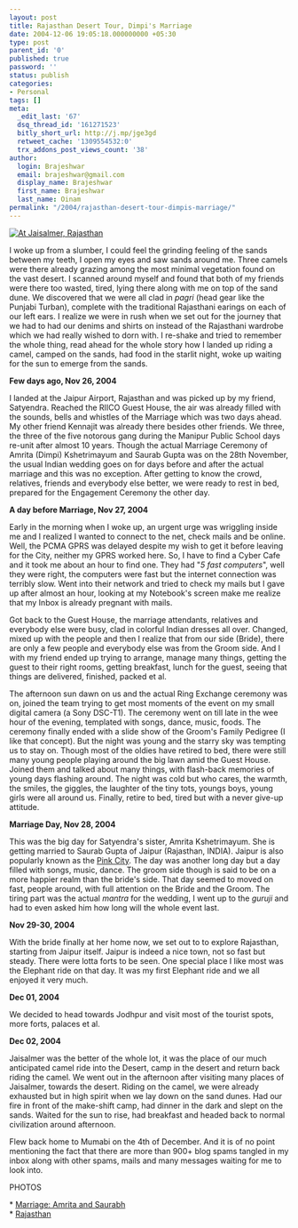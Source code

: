 ```yaml
---
layout: post
title: Rajasthan Desert Tour, Dimpi's Marriage
date: 2004-12-06 19:05:18.000000000 +05:30
type: post
parent_id: '0'
published: true
password: ''
status: publish
categories:
- Personal
tags: []
meta:
  _edit_last: '67'
  dsq_thread_id: '161271523'
  bitly_short_url: http://j.mp/jge3gd
  retweet_cache: '1309554532:0'
  trx_addons_post_views_count: '38'
author:
  login: Brajeshwar
  email: brajeshwar@gmail.com
  display_name: Brajeshwar
  first_name: Brajeshwar
  last_name: Oinam
permalink: "/2004/rajasthan-desert-tour-dimpis-marriage/"
---
```

<p><a href="http://www.flickr.com/photos/brajeshwar/113600899/" title="At Jaisalmer, Rajasthan"><img src="{{ site.baseurl }}/assets/2004/12/113600899_aa056ace7d_o.jpg" alt="At Jaisalmer, Rajasthan" /></a></p>
<p>I woke up from a slumber, I could feel the grinding feeling of the sands between my teeth, I open my eyes and saw sands around me. Three camels were there already grazing among the most minimal vegetation found on the vast desert. I scanned around myself and found that both of my friends were there too wasted, tired, lying there along with me on top of the sand dune. We discovered that we were all clad in <em>pagri</em> (head gear like the Punjabi Turban), complete with the traditional Rajasthani earings on each of our left ears. I realize we were in rush when we set out for the journey that we had to had our denims and shirts on instead of the Rajasthani wardrobe which we had really wished to dorn with. I re-shake and tried to remember the whole thing, read ahead for the whole story how I landed up riding a camel, camped on the sands, had food in the starlit night, woke up waiting for the sun to emerge from the sands.</p>
<p><strong>Few days ago, Nov 26, 2004</strong></p>
<p>I landed at the Jaipur Airport, Rajasthan and was picked up by my friend, Satyendra. Reached the RIICO Guest House, the air was already filled with the sounds, bells and whistles of the Marriage which was two days ahead. My other friend Kennajit was already there besides other friends. We three, the three of the five notorous gang during the Manipur Public School days re-unit after almost 10 years. Though the actual Marriage Ceremony of Amrita (Dimpi) Kshetrimayum and Saurab Gupta was on the 28th November, the usual Indian wedding goes on for days before and after the actual marriage and this was no exception. After getting to know the crowd, relatives, friends and everybody else better, we were ready to rest in bed, prepared for the Engagement Ceremony the other day.</p>
<p><strong>A day before Marriage, Nov 27, 2004</strong></p>
<p>Early in the morning when I woke up, an urgent urge was wriggling inside me and I realized I wanted to connect to the net, check mails and be online. Well, the PCMA GPRS was delayed despite my wish to get it before leaving for the City, neither my GPRS worked here. So, I have to find a Cyber Cafe and it took me about an hour to find one. They had "<em>5 fast computers</em>", well they were right, the computers were fast but the internet connection was terribly slow. Went into their network and tried to check my mails but I gave up after almost an hour, looking at my Notebook's screen make me realize that my Inbox is already pregnant with mails.</p>
<p>Got back to the Guest House, the marriage attendants, relatives and everybody else were busy, clad in colorful Indian dresses all over. Changed, mixed up with the people and then I realize that from our side (Bride), there are only a few people and everybody else was from the Groom side. And I with my friend ended up trying to arrange, manage many things, getting the guest to their right rooms, getting breakfast, lunch for the guest, seeing that things are delivered, finished, packed et al.</p>
<p>The afternoon sun dawn on us and the actual Ring Exchange ceremony was on, joined the team trying to get most moments of the event on my small digital camera (a Sony DSC-T1). The ceremony went on till late in the wee hour of the evening, templated with songs, dance, music, foods. The ceremony finally ended with a slide show of the Groom's Family Pedigree (I like that concept). But the night was young and the starry sky was tempting us to stay on. Though most of the oldies have retired to bed, there were still many young people playing around the big lawn amid the Guest House. Joined them and talked about many things, with flash-back memories of young days flashing around. The night was cold but who cares, the warmth, the smiles, the giggles, the laughter of the tiny tots, youngs boys, young girls were all around us. Finally, retire to bed, tired but with a never give-up attitude.</p>
<p><strong>Marriage Day, Nov 28, 2004</strong></p>
<p>This was the big day for Satyendra's sister, Amrita Kshetrimayum. She is getting married to Saurab Gupta of Jaipur (Rajasthan, INDIA). Jaipur is also popularly known as the <a href="http://www.pinkcity.net/" title="Pink City">Pink City</a>. The day was another long day but a day filled with songs, music, dance. The groom side though is said to be on a more happier realm than the bride's side. That day seemed to moved on fast, people around, with full attention on the Bride and the Groom. The tiring part was the actual <em>mantra</em> for the wedding, I went up to the <em>guruji</em> and had to even asked him how long will the whole event last.</p>
<p><strong>Nov 29-30, 2004</strong></p>
<p>With the bride finally at her home now, we set out to to explore Rajasthan, starting from Jaipur itself. Jaipur is indeed a nice town, not so fast but steady. There were lotta forts to be seen. One special place I like most was the Elephant ride on that day. It was my first Elephant ride and we all enjoyed it very much.</p>
<p><strong>Dec 01, 2004</strong></p>
<p>We decided to head towards Jodhpur and visit most of the tourist spots, more forts, palaces et al.</p>
<p><strong>Dec 02, 2004</strong></p>
<p>Jaisalmer was the better of the whole lot, it was the place of our much anticipated camel ride into the Desert, camp in the desert and return back riding the camel. We went out in the afternoon after visiting many places of Jaisalmer, towards the desert. Riding on the camel, we were already exhausted but in high spirit when we lay down on the sand dunes. Had our fire in front of the make-shift camp, had dinner in the dark and slept on the sands. Waited for the sun to rise, had breakfast and headed back to normal civilization around afternoon.</p>
<p>Flew back home to Mumabi on the 4th of December. And it is of no point mentioning the fact that there are more than 900+ blog spams tangled in my inbox along with other spams, mails and many messages waiting for me to look into.</p>
<p>PHOTOS</p>
<p>* <a href="http://www.flickr.com/photos/brajeshwar/sets/72057594087887733/" title="Marriage ceremony of Amrita and Saurabh">Marriage: Amrita and Saurabh</a><br />
* <a href="http://www.flickr.com/photos/brajeshwar/sets/72057594083877274/">Rajasthan</a></p>
